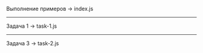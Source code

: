 Выполнение примеров  -> index.js
<hr>
Задача 1    ->     task-1.js
<hr>
Задача 3    ->     task-2.js
